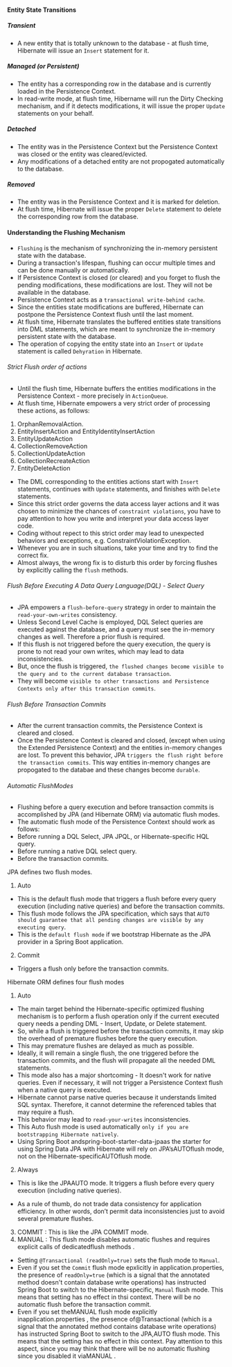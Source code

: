 #### Entity State Transitions

##### Transient 
- A new entity that is totally unknown to the database - at flush time, Hibernate will issue an `Insert` statement for it.

##### Managed (or Persistent)
- The entity has a corresponding row in the database and is currently loaded in the Persistence Context.
- In read-write mode, at flush time, Hibername will run the Dirty Checking mechanism, and if it detects modifications, it will issue the proper `Update` statements on your behalf.

##### Detached
- The entity was in the Persistence Context but the Persistence Context was closed or the entity was cleared/evicted. 
- Any modifications of a detached entity are not propogated automatically to the database.

##### Removed
- The entity was in the Persistence Context and it is marked for deletion.
- At flush time, Hibernate will issue the proper `Delete` statement to delete the corresponding row from the database.

#### Understanding the Flushing Mechanism
- `Flushing` is the mechanism of synchronizing the in-memory persistent state with the database.
- During a transaction's lifespan, flushing can occur multiple times and can be done manually or automatically.
- If Persistence Context is closed (or cleared) and you forget to flush the pending modifications, these modifications are lost. They will not be available in the database.
- Persistence Context acts as a `transactional write-behind cache`.
- Since the entities state modifications are buffered, Hibernate can postpone the Persistence Context flush until the last moment.
- At flush time, Hibernate translates the buffered entities state transitions into DML statements, which are meant to synchronize the in-memory persistent state with the database.
- The operation of copying the entity state into an `Insert` or `Update` statement is called `Dehyration` in Hibernate.
###### Strict Flush order of actions
- Until the flush time, Hibernate buffers the entities modifications in the Persistence Context - more precisely in `ActionQueue`. 
- At flush time, Hibernate empowers a very strict order of processing these actions, as follows:
1. OrphanRemovalAction.
2. EntityInsertAction and EntityIdentityInsertAction
3. EntityUpdateAction
4. CollectionRemoveAction
5. CollectionUpdateAction
6. CollectionRecreateAction
7. EntityDeleteAction

- The DML corresponding to the entities actions start with `Insert` statements, continues with `Update` statements, and finishes with `Delete` statements.
- Since this strict order governs the data access layer actions and it was chosen to minimize the chances of `constraint violations`, you have to pay attention to how you write and interpret your data access layer code.
- Coding without repect to this strict order may lead to unexpected behaviors and exceptions, e.g. ConstraintViolationException.
- Whenever you are in such situations, take your time and try to find the correct fix.
- Almost always, the wrong fix is to disturb this order by forcing flushes by explicitly calling the `flush` methods.
###### Flush Before Executing A Data Query Language(DQL) - Select Query
- JPA empowers a `flush-before-query` strategy in order to maintain the `read-your-own-writes` consistency.
- Unless Second Level Cache is employed, DQL Select queries are executed against the database, and a query must see the in-memory changes as well. Therefore a prior flush is required.
- If this flush is not triggered before the query execution, the query is prone to not read your own writes, which may lead to data inconsistencies.
- But, once the flush is triggered, `the flushed changes become visible to the query and to the current database transaction`.
- They will become `visible to other transactions and Persistence Contexts only after this transaction commits`. 
###### Flush Before Transaction Commits
- After the current transaction commits, the Persistence Context is cleared and closed.
- Once the Persistence Context is cleared and closed, (except when using the Extended Persistence Context) and the entities in-memory changes are lost. To prevent this behavior, JPA `triggers the flush right before the transaction commits`. This way entities in-memory changes are propogated to the databae and these changes become `durable`.

###### Automatic FlushModes
- Flushing before a query execution and before transaction commits is accomplished by JPA (and Hibernate ORM) via automatic flush modes.
- The automatic flush mode of the Persistence Context should work as follows:
- Before running a DQL Select, JPA JPQL, or Hibernate-specific HQL query.
- Before running a native DQL select query.
- Before the transaction commits.

JPA defines two flush modes.
1. Auto
- This is the default flush mode that triggers a flush before every query execution (including native queries) and before the transaction commits.
- This flush mode follows the JPA specification, which says that `AUTO should guarantee that all pending changes are visible by any executing query`.
- This is the `default flush mode` if we bootstrap Hibernate as the JPA provider in a Spring Boot application.

2. Commit
- Triggers a flush only before the transaction commits.

Hibernate ORM defines four flush modes
1. Auto
- The main target behind the Hibernate-specific optimized flushing mechanism is to perform a flush operation only if the current executed query needs a pending DML - Insert, Update, or Delete statement.
- So, while a flush is triggered before the transaction commits, it may skip the overhead of premature flushes before the query execution.
- This may premature flushes are delayed as much as possible.
- Ideally, it will remain a single flush, the one triggered before the transaction commits, and the flush will propagate all the needed DML statements.
- This mode also has a major shortcoming - It doesn't work for native queries. Even if necessary, it will not trigger a Persistence Context flush when a native query is executed.
- Hibernate cannot parse native queries because it understands limited SQL syntax. Therefore, it cannot determine the referenced tables that may require a flush.
- This behavior may lead to `read-your-writes` inconsistencies. 
- This Auto flush mode is used automatically `only if you are bootstrapping Hibernate natively`. 
- Using Spring Boot andspring-boot-starter-data-jpaas the starter for using Spring Data JPA with Hibernate will rely on JPA’sAUTOflush mode, not on the Hibernate-specificAUTOflush mode.

2. Always
-  This is like the JPAAUTO mode. It triggers a flush before every query execution (including native queries).

- As a rule of thumb, do not trade data consistency for application efficiency. In other words, don’t permit data inconsistencies just to avoid several premature flushes.

3. COMMIT : This is like the JPA COMMIT mode.
4. MANUAL : This flush mode disables automatic flushes and requires explicit calls of dedicatedflush methods .

- Setting `@Transactional (readOnly=true)` sets the flush mode to `Manual`.
- Even if you set the `Commit` flush mode epxlicitly in application.properties, the presence of `readOnly=true` (which is a signal that the annotated method doesn't contain database write operations) has instructed Spring Boot to switch to the Hibernate-specific, `Manual` flush mode. This means that setting has no effect in thsi context. There will be no automatic flush before the transaction commit.
- Even if you set theMANUAL flush mode explicitly inapplication.properties , the presence of@Transactional (which is a signal that the annotated method contains database write operations) has instructed Spring Boot to switch to the JPA,AUTO flush mode. This means that the setting has no effect in this context. Pay attention to this aspect, since you may think that there will be no automatic flushing since you disabled it viaMANUAL .
